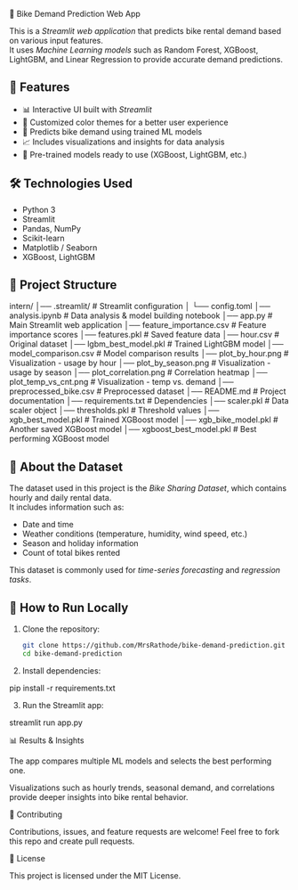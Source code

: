 🚴 Bike Demand Prediction Web App

This is a _Streamlit web application_ that predicts bike rental demand based on various input features.  
It uses _Machine Learning models_ such as Random Forest, XGBoost, LightGBM, and Linear Regression to provide accurate demand predictions.

## 🌟 Features

- 📊 Interactive UI built with _Streamlit_
- 🎨 Customized color themes for a better user experience
- 🤖 Predicts bike demand using trained ML models
- 📈 Includes visualizations and insights for data analysis
- 💾 Pre-trained models ready to use (XGBoost, LightGBM, etc.)

## 🛠 Technologies Used

- Python 3
- Streamlit
- Pandas, NumPy
- Scikit-learn
- Matplotlib / Seaborn
- XGBoost, LightGBM

## 📂 Project Structure

intern/ │── .streamlit/ # Streamlit configuration
│ └── config.toml
│── analysis.ipynb # Data analysis & model building notebook
│── app.py # Main Streamlit web application
│── feature_importance.csv # Feature importance scores
│── features.pkl # Saved feature data
│── hour.csv # Original dataset
│── lgbm_best_model.pkl # Trained LightGBM model
│── model_comparison.csv # Model comparison results
│── plot_by_hour.png # Visualization - usage by hour
│── plot_by_season.png # Visualization - usage by season
│── plot_correlation.png # Correlation heatmap
│── plot_temp_vs_cnt.png # Visualization - temp vs. demand
│── preprocessed_bike.csv # Preprocessed dataset
│── README.md # Project documentation
│── requirements.txt # Dependencies
│── scaler.pkl # Data scaler object
│── thresholds.pkl # Threshold values
│── xgb_best_model.pkl # Trained XGBoost model
│── xgb_bike_model.pkl # Another saved XGBoost model
│── xgboost_best_model.pkl # Best performing XGBoost model

## 📂 About the Dataset

The dataset used in this project is the _Bike Sharing Dataset_, which contains hourly and daily rental data.  
It includes information such as:

- Date and time
- Weather conditions (temperature, humidity, wind speed, etc.)
- Season and holiday information
- Count of total bikes rented

This dataset is commonly used for _time-series forecasting_ and _regression tasks_.

## 🚀 How to Run Locally

1. Clone the repository:

   ```bash
   git clone https://github.com/MrsRathode/bike-demand-prediction.git
   cd bike-demand-prediction

   ```

2. Install dependencies:

pip install -r requirements.txt

3. Run the Streamlit app:

streamlit run app.py

📊 Results & Insights

The app compares multiple ML models and selects the best performing one.

Visualizations such as hourly trends, seasonal demand, and correlations provide deeper insights into bike rental behavior.

🤝 Contributing

Contributions, issues, and feature requests are welcome!
Feel free to fork this repo and create pull requests.

📜 License

This project is licensed under the MIT License.

